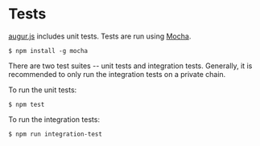 Tests
=====

[augur.js](https://github.com/AugurProject/augur.js) includes unit tests.  Tests are run using [Mocha](http://mochajs.org/).

<code class="block">$ npm install -g mocha</code>

There are two test suites -- unit tests and integration tests.  Generally, it is recommended to only run the integration tests on a private chain.

To run the unit tests:

<code class="block">$ npm test</code>

To run the integration tests:

<code class="block">$ npm run integration-test</code>
